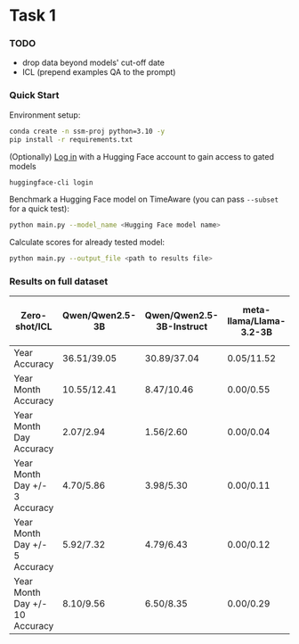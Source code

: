 # Task 1

### TODO
- drop data beyond models' cut-off date
- ICL (prepend examples QA to the prompt)

### Quick Start
Environment setup:
```sh
conda create -n ssm-proj python=3.10 -y
pip install -r requirements.txt
```

(Optionally) [Log in](https://huggingface.co/docs/huggingface_hub/en/guides/cli#huggingface-cli-login) with a Hugging Face account to gain access to gated models
```sh
huggingface-cli login
```

Benchmark a Hugging Face model on TimeAware (you can pass `--subset` for a quick test):

```bash
python main.py --model_name <Hugging Face model name>
```

Calculate scores for already tested model:

```bash
python main.py --output_file <path to results file>
```

### Results on full dataset
| Zero-shot/ICL     | Qwen/Qwen2.5-3B | Qwen/Qwen2.5-3B-Instruct | meta-llama/Llama-3.2-3B | meta-llama/Llama-3.2-3B-Instruct | google/gemma-2-2b | google/gemma-2-2b-it |
|---------------------------------|------------------|---------------------------|--------------------------|----------------------------------|--------------------|------------------------|
| Year Accuracy                   | 36.51/39.05          | 30.89/37.04                    | 0.05/11.52                    | 10.36/3.09                           | 41.21/49.34             | 35.26/46.66                 |
| Year Month Accuracy             | 10.55/12.41          | 8.47/10.46                     | 0.00/0.55                    | 1.78/0.16                            | 15.05/19.15             | 12.34/16.63                 |
| Year Month Day Accuracy         | 2.07/2.94           | 1.56/2.60                     | 0.00/0.04                    | 0.01/0.02                            | 3.39/7.14              | 1.22/4.78                  |
| Year Month Day +/- 3 Accuracy  | 4.70/5.86          | 3.98/5.30                     | 0.00/0.11                    | 0.35/0.02                            | 7.21/11.52              | 4.50/8.96                  |
| Year Month Day +/- 5 Accuracy  | 5.92/7.32          | 4.79/6.43                     | 0.00/0.12                    | 0.50/0.04                            | 8.47/12.80              | 6.11/10.38                  |
| Year Month Day +/- 10 Accuracy | 8.10/9.56          | 6.50/8.35                     | 0.00/0.29                    | 0.97/0.06                            | 11.40/15.65             | 8.62/12.96                  |

